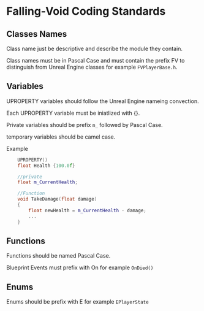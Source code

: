 # Falling-Void Coding Standards

## Classes Names

Class name just be descriptive and describe the module they contain. 

Class names must be in Pascal Case and must contain the prefix FV to distinguish from Unreal Engine classes for example `FVPlayerBase.h`. 

## Variables

UPROPERTY variables should follow the Unreal Engine nameing convection.

Each UPROPERTY variable must be iniatlized with {}. 

Private variables should be prefix `m_` followed by Pascal Case. 

temporary variables should be camel case. 

Example
```cpp
    UPROPERTY()
    float Health {100.0f}

    //private
    float m_CurrentHealth; 

    //Function
    void TakeDamage(float damage)
    {
        float newHealth = m_CurrentHealth - damage;
        ...
    }
```

## Functions

Functions should be named Pascal Case. 

Blueprint Events must prefix with On for example `OnDied()`

## Enums

Enums should be prefix with E for example `EPlayerState`
